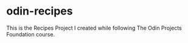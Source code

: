 # odin-recipes
This is the Recipes Project I created while following The Odin Projects Foundation course. 
